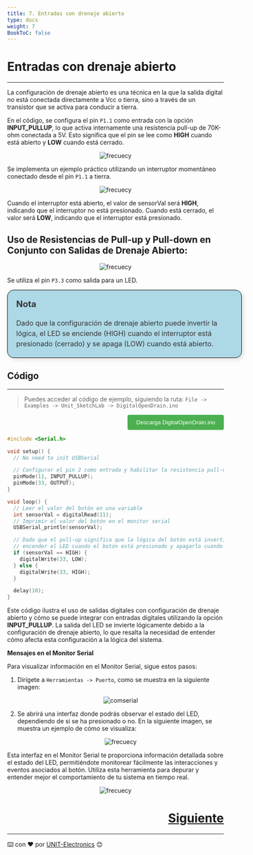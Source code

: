 ```yaml
---
title: 7. Entradas con drenaje abierto 
type: docs
weight: 7
BookToC: false
---
```


# Entradas con drenaje abierto 
---
La configuración de drenaje abierto es una técnica en la que la salida digital no está conectada directamente a Vcc o tierra, sino a través de un transistor que se activa para conducir a tierra. 

En el código, se configura el pin `P1.1` como entrada con la opción **INPUT_PULLUP**, lo que activa internamente una resistencia pull-up de 70K-ohm conectada a 5V. Esto significa que el pin se lee como **HIGH** cuando está abierto y **LOW** cuando está cerrado.



<p align="center">
    <img src="/docs/7-Entradas_open_drain/images/open_drain.png" alt="frecuecy">
</p>


Se implementa un ejemplo práctico utilizando un interruptor momentáneo conectado desde el pin `P1.1` a tierra.


<p align="center">
    <img src="/docs/7-Entradas_open_drain/images/squema_push_led.png" alt="frecuecy">
</p>


Cuando el interruptor está abierto, el valor de sensorVal será **HIGH**, indicando que el interruptor no está presionado. Cuando está cerrado, el valor será **LOW**, indicando que el interruptor está presionado.

## Uso de Resistencias de Pull-up y Pull-down en Conjunto con Salidas de Drenaje Abierto:

<p align="center">
    <img src="/docs/7-Entradas_open_drain/images/fz_ch552.png" alt="frecuecy">
</p>

Se utiliza el pin `P3.3` como salida para un LED.



<div style="width: 100%; max-width: 800px; border: 1px solid #000; padding: 20px; margin: 10px auto; background-color: lightblue; border-radius: 15px; box-shadow: 5px 5px 10px rgba(0, 0, 0, 0.1); text-align: left;">
    <div style="font-weight: bold; font-size: 20px; color: #333; margin-bottom: 20px;">Nota</div>
    <div style="font-size: 16px; line-height: 1.5; color: #333;">
       Dado que la configuración de drenaje abierto puede invertir la lógica, el LED se enciende (HIGH) cuando el interruptor está presionado (cerrado) y se apaga (LOW) cuando está abierto.
    </div>
</div>

## Código
---
> Puedes acceder al código de ejemplo, siguiendo la ruta: `File -> Examples -> Unit_SketchLab -> DigitalOpenDrain.ino`

<div style="text-align: right;">
    <a href="/docs/7-Entradas_open_drain/code/open_drain.ino" download="DigitalOpenDrain.ino">
        <button style="background-color: #4CAF50; color: white; padding: 10px 20px; border: none; border-radius: 4px; cursor: pointer;">
            Descarga DigitalOpenDrain.ino
        </button>
    </a>
</div>

```c
#include <Serial.h>

void setup() {
  // No need to init USBSerial

  // Configurar el pin 2 como entrada y habilitar la resistencia pull-up interna
  pinMode(11, INPUT_PULLUP);
  pinMode(33, OUTPUT);
}

void loop() {
  // Leer el valor del botón en una variable
  int sensorVal = digitalRead(11);
  // Imprimir el valor del botón en el monitor serial
  USBSerial_println(sensorVal);

  // Dado que el pull-up significa que la lógica del botón está invertida,
  // encender el LED cuando el botón está presionado y apagarlo cuando está abierto:
  if (sensorVal == HIGH) {
    digitalWrite(33, LOW);
  } else {
    digitalWrite(33, HIGH);
  }

  delay(10);
}

```
Este código ilustra el uso de salidas digitales con configuración de drenaje abierto y cómo se puede integrar con entradas digitales utilizando la opción **INPUT_PULLUP**. La salida del LED se invierte lógicamente debido a la configuración de drenaje abierto, lo que resalta la necesidad de entender cómo afecta esta configuración a la lógica del sistema.



**Mensajes en el Monitor Serial**

Para visualizar información en el Monitor Serial, sigue estos pasos:

1. Dirígete a `Herramientas -> Puerto`, como se muestra en la siguiente imagen:

    <p align="center">
        <img src="/docs/6-Entradas_digitales/images/com.png" alt="comserial">
    </p>

2. Se abrirá una interfaz donde podrás observar el estado del LED, dependiendo de si se ha presionado o no. En la siguiente imagen, se muestra un ejemplo de cómo se visualiza:

    <p align="center">
        <img src="/docs/6-Entradas_digitales/images/in.png" alt="frecuecy">
    </p>

Esta interfaz en el Monitor Serial te proporciona información detallada sobre el estado del LED, permitiéndote monitorear fácilmente las interacciones y eventos asociados al botón. Utiliza esta herramienta para depurar y entender mejor el comportamiento de tu sistema en tiempo real.


<p align="center">
    <img src="/docs/7-Entradas_open_drain/images/input4.gif" alt="frecuecy">
</p>


<div style="text-align: right">
    <h1><a href="/docs/8-entradas_analogicas/">Siguiente</a></h>
</div>


---
⌨️ con ❤️ por [UNIT-Electronics](https://github.com/UNIT-Electronics) 😊

